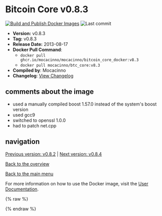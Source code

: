 # Bitcoin Core v0.8.3

[![Build and Publish Docker Images](https://github.com/mocacinno/bitcoin_core_docker/actions/workflows/build-and-publish.yml/badge.svg?branch=v8.3)](https://github.com/mocacinno/bitcoin_core_docker/actions/workflows/build-and-publish.yml)
![Last commit](https://badgen.net/github/last-commit/mocacinno/bitcoin_core_docker/v8.3)

- **Version:** v0.8.3
- **Tag:** v0.8.3
- **Release Date:** 2013-08-17
- **Docker Pull Command**:
  - `docker pull ghcr.io/mocacinno/mocacinno/bitcoin_core_docker:v8.3`
  - `docker pull mocacinno/btc_core:v8.3`
- **Compiled by**: Mocacinno
- **Changelog**: [View Changelog](https://github.com/bitcoin/bitcoin/blob/v0.8.3/doc/release-notes.md)

## comments about the image

- used a manually compiled boost 1.57.0 instead of the system's boost version
- used gcc9
- switched to openssl 1.0.0
- had to patch net.cpp

## navigation

[Previous version: v0.8.2](./v8.2.md) | [Next version: v0.8.4](./v8.4.md)

[Back to the overview](./Readme.md)

[Back to the main menu](../Readme.md)

For more information on how to use the Docker image, visit the [User Documentation](../userdocs/Readme.md).

<!-- Google tag (gtag.js) -->
{% raw %}
<script async src="https://www.googletagmanager.com/gtag/js?id=G-BPC6NC6FF9"></script>
<script>
  window.dataLayer = window.dataLayer || [];
  function gtag(){dataLayer.push(arguments);}
  gtag('js', new Date());
  gtag('config', 'G-BPC6NC6FF9');
</script>
{% endraw %}

